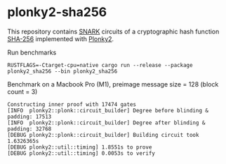 # plonky2-sha256

This repository contains [SNARK](https://en.wikipedia.org/wiki/Non-interactive_zero-knowledge_proof) circuits of a
cryptographic hash function [SHA-256](https://en.wikipedia.org/wiki/SHA-2) implemented
with [Plonky2](https://github.com/mir-protocol/plonky2).

Run benchmarks

```console
RUSTFLAGS=-Ctarget-cpu=native cargo run --release --package plonky2_sha256 --bin plonky2_sha256
```

Benchmark on a Macbook Pro (M1), preimage message size = 128 (block count = 3)

```console
Constructing inner proof with 17474 gates
[INFO  plonky2::plonk::circuit_builder] Degree before blinding & padding: 17513
[INFO  plonky2::plonk::circuit_builder] Degree after blinding & padding: 32768
[DEBUG plonky2::plonk::circuit_builder] Building circuit took 1.6326365s
[DEBUG plonky2::util::timing] 1.8551s to prove
[DEBUG plonky2::util::timing] 0.0053s to verify
```
